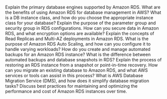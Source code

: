 Explain the primary database engines supported by Amazon RDS.
  What are the benefits of using Amazon RDS for database management in AWS?
  What is a DB instance class, and how do you choose the appropriate instance class for your database?
  Explain the purpose of the parameter group and security group in RDS configurations.
  How can you secure data in Amazon RDS, and what encryption options are available?
  Explain the concepts of Read Replicas and Multi-AZ deployments in Amazon RDS.
  What is the purpose of Amazon RDS Auto Scaling, and how can you configure it to handle varying workloads?
  How do you create and manage automated backups for an Amazon RDS instance?
  What is the difference between automated backups and database snapshots in RDS?
  Explain the process of restoring an RDS instance from a snapshot or point-in-time recovery.
  How can you migrate an existing database to Amazon RDS, and what AWS services or tools can assist in this process?
  What is AWS Database Migration Service (DMS), and how does it simplify database migration tasks?
  Discuss best practices for maintaining and optimizing the performance and cost of Amazon RDS instances over time.
